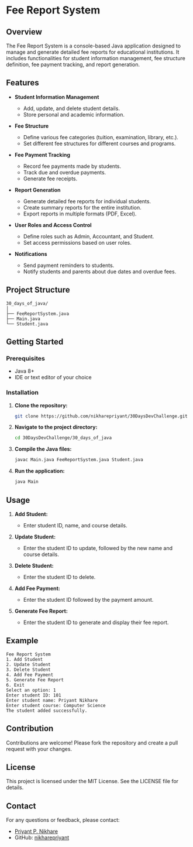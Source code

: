 # Fee Report System

## Overview
The Fee Report System is a console-based Java application designed to manage and generate detailed fee reports for educational institutions. It includes functionalities for student information management, fee structure definition, fee payment tracking, and report generation.

## Features
- **Student Information Management**
  - Add, update, and delete student details.
  - Store personal and academic information.

- **Fee Structure**
  - Define various fee categories (tuition, examination, library, etc.).
  - Set different fee structures for different courses and programs.

- **Fee Payment Tracking**
  - Record fee payments made by students.
  - Track due and overdue payments.
  - Generate fee receipts.

- **Report Generation**
  - Generate detailed fee reports for individual students.
  - Create summary reports for the entire institution.
  - Export reports in multiple formats (PDF, Excel).

- **User Roles and Access Control**
  - Define roles such as Admin, Accountant, and Student.
  - Set access permissions based on user roles.

- **Notifications**
  - Send payment reminders to students.
  - Notify students and parents about due dates and overdue fees.

## Project Structure
```
30_days_of_java/
│
├── FeeReportSystem.java
├── Main.java
└── Student.java
```

## Getting Started

### Prerequisites
- Java 8+
- IDE or text editor of your choice

### Installation
1. **Clone the repository:**
   ```sh
   git clone https://github.com/nikharepriyant/30DaysDevChallenge.git
   ```

2. **Navigate to the project directory:**
   ```sh
   cd 30DaysDevChallenge/30_days_of_java
   ```

3. **Compile the Java files:**
   ```sh
   javac Main.java FeeReportSystem.java Student.java
   ```

4. **Run the application:**
   ```sh
   java Main
   ```

## Usage
1. **Add Student:**
   - Enter student ID, name, and course details.

2. **Update Student:**
   - Enter the student ID to update, followed by the new name and course details.

3. **Delete Student:**
   - Enter the student ID to delete.

4. **Add Fee Payment:**
   - Enter the student ID followed by the payment amount.

5. **Generate Fee Report:**
   - Enter the student ID to generate and display their fee report.

## Example
```
Fee Report System
1. Add Student
2. Update Student
3. Delete Student
4. Add Fee Payment
5. Generate Fee Report
6. Exit
Select an option: 1
Enter student ID: 101
Enter student name: Priyant Nikhare
Enter student course: Computer Science
The student added successfully.
```

## Contribution
Contributions are welcome! Please fork the repository and create a pull request with your changes.

## License
This project is licensed under the MIT License. See the LICENSE file for details.

## Contact
For any questions or feedback, please contact:
- [Priyant P. Nikhare](mailto:nikharepriyant@gmail.com)
- GitHub: [nikharepriyant](https://github.com/nikharepriyant)
